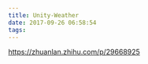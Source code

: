 ```yaml
---
title: Unity-Weather
date: 2017-09-26 06:58:54
tags:
---
```

https://zhuanlan.zhihu.com/p/29668925
 

